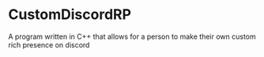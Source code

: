 # CustomDiscordRP
A program written in C++ that allows for a person to make their own custom rich presence on discord
